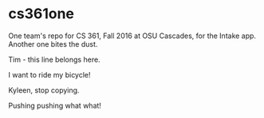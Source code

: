 # cs361one
One team's repo for CS 361, Fall 2016 at OSU Cascades, for the Intake app.
Another one bites the dust.

Tim - this line belongs here.

I want to ride my bicycle!


Kyleen, stop copying.

Pushing pushing what what!
